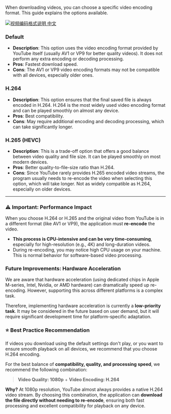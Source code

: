 When downloading videos, you can choose a specific video encoding format. This guide explains the options available.

[![视频编码格式说明 中文](https://img.shields.io/badge/视频编码格式说明-%E4%B8%AD%E6%96%87-blue)](video-encoding-guide-zh.md)

### Default

- **Description**: This option uses the video encoding format provided by YouTube itself (usually AV1 or VP9 for better quality videos). It does not perform any extra encoding or decoding processing.
- **Pros**: Fastest download speed.
- **Cons**: The AV1 or VP9 video encoding formats may not be compatible with all devices, especially older ones.

### H.264

- **Description**: This option ensures that the final saved file is always encoded in H.264. H.264 is the most widely used video encoding format and can be played smoothly on almost any device.
- **Pros**: Best compatibility.
- **Cons**: May require additional encoding and decoding processing, which can take significantly longer.

### H.265 (HEVC)

- **Description**: This is a trade-off option that offers a good balance between video quality and file size. It can be played smoothly on most modern devices.
- **Pros**: Better quality-to-file-size ratio than H.264.
- **Cons**: Since YouTube rarely provides H.265 encoded video streams, the program usually needs to re-encode the video when selecting this option, which will take longer. Not as widely compatible as H.264, especially on older devices.

---

### ⚠️ Important: Performance Impact

When you choose H.264 or H.265 and the original video from YouTube is in a different format (like AV1 or VP9), the application must **re-encode** the video.

- **This process is CPU-intensive and can be very time-consuming**, especially for high-resolution (e.g., 4K) and long-duration videos.
- During re-encoding, you may notice high CPU usage on your machine. This is normal behavior for software-based video processing.

### Future Improvements: Hardware Acceleration

We are aware that hardware acceleration (using dedicated chips in Apple M-series, Intel, Nvidia, or AMD hardware) can dramatically speed up re-encoding. However, supporting this across different platforms is a complex task.

Therefore, implementing hardware acceleration is currently a **low-priority task**. It may be considered in the future based on user demand, but it will require significant development time for platform-specific adaptation.

### ⭐ Best Practice Recommendation

If videos you download using the default settings don't play, or you want to ensure smooth playback on all devices, we recommend that you choose H.264 encoding.

For the best balance of **compatibility, quality, and processing speed**, we recommend the following combination:

> **Video Quality: 1080p** + **Video Encoding: H.264**

**Why?** At 1080p resolution, YouTube almost always provides a native H.264 video stream. By choosing this combination, the application can **download the file directly without needing to re-encode**, ensuring both fast processing and excellent compatibility for playback on any device.